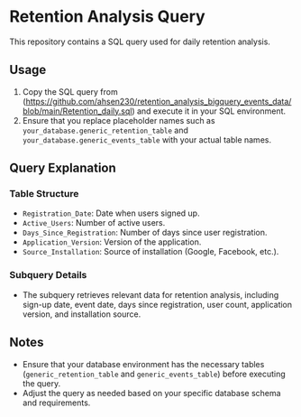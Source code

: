 # Retention Analysis Query

This repository contains a SQL query used for daily retention analysis.

## Usage

1. Copy the SQL query from (https://github.com/ahsen230/retention_analysis_bigquery_events_data/blob/main/Retention_daily.sql) and execute it in your SQL environment.
2. Ensure that you replace placeholder names such as `your_database.generic_retention_table` and `your_database.generic_events_table` with your actual table names.

## Query Explanation

### Table Structure

- `Registration_Date`: Date when users signed up.
- `Active_Users`: Number of active users.
- `Days_Since_Registration`: Number of days since user registration.
- `Application_Version`: Version of the application.
- `Source_Installation`: Source of installation (Google, Facebook, etc.).

### Subquery Details

- The subquery retrieves relevant data for retention analysis, including sign-up date, event date, days since registration, user count, application version, and installation source.


## Notes

- Ensure that your database environment has the necessary tables (`generic_retention_table` and `generic_events_table`) before executing the query.
- Adjust the query as needed based on your specific database schema and requirements.
